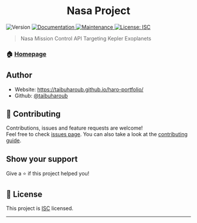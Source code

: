 <h1 align="center">Nasa Project </h1>
<p>
  <img alt="Version" src="https://img.shields.io/badge/version-1.0.0-blue.svg?cacheSeconds=2592000" />
  <a href="https://github.com/taibuharoub/nasa-project#readme" target="_blank">
    <img alt="Documentation" src="https://img.shields.io/badge/documentation-yes-brightgreen.svg" />
  </a>
  <a href="https://github.com/taibuharoub/nasa-project/graphs/commit-activity" target="_blank">
    <img alt="Maintenance" src="https://img.shields.io/badge/Maintained%3F-yes-green.svg" />
  </a>
  <a href="https://github.com/taibuharoub/nasa-project/blob/master/LICENSE" target="_blank">
    <img alt="License: ISC" src="https://img.shields.io/github/license/taibuharoub/nasa-project" />
  </a>
</p>

> Nasa Mission Control API Targeting Kepler Exoplanets

### 🏠 [Homepage](https://github.com/taibuharoub/nasa-project#readme)

## Author

* Website: https://taibuharoub.github.io/haro-portfolio/
* Github: [@taibuharoub](https://github.com/taibuharoub)

## 🤝 Contributing

Contributions, issues and feature requests are welcome!<br />Feel free to check [issues page](https://github.com/taibuharoub/nasa-project/issues). You can also take a look at the [contributing guide](https://github.com/taibuharoub/nasa-project/blob/master/CONTRIBUTING.md).

## Show your support

Give a ⭐️ if this project helped you!

## 📝 License

This project is [ISC](https://github.com/taibuharoub/nasa-project/blob/master/LICENSE) licensed.

***
